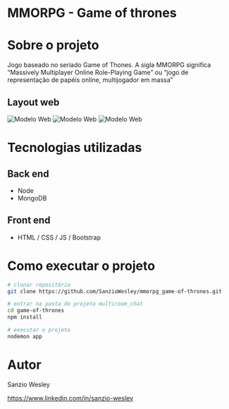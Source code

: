 # MMORPG - Game of thrones

# Sobre o projeto

Jogo baseado no seriado Game of Thones.
A sigla MMORPG significa “Massively Multiplayer Online Role-Playing Game” ou “jogo de representação de papéis online, multijogador em massa”



## Layout web
![Modelo Web](https://github.com/SanzioWesley/mmorpg_game-of-thrones/blob/main/app/public/images/layout/home.png)
![Modelo Web](https://github.com/SanzioWesley/mmorpg_game-of-thrones/blob/main/app/public/images/layout/cadastro.png)
![Modelo Web](https://github.com/SanzioWesley/mmorpg_game-of-thrones/blob/main/app/public/images/layout/jogo.png) 



# Tecnologias utilizadas
## Back end
- Node
- MongoDB

## Front end
- HTML / CSS / JS / Bootstrap



# Como executar o projeto

```bash
# clonar repositório
git clone https://github.com/SanzioWesley/mmorpg_game-of-thrones.git

# entrar na pasta do projeto multiroom_chat
cd game-of-thrones
npm install

# executar o projeto
nodemon app
```


# Autor

Sanzio Wesley

https://www.linkedin.com/in/sanzio-wesley
